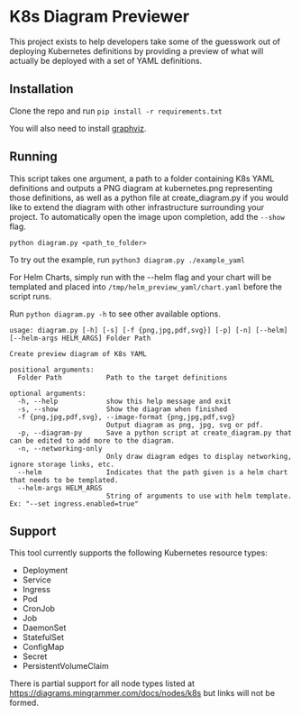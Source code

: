 # K8s Diagram Previewer

This project exists to help developers take some of the guesswork
out of deploying Kubernetes definitions by providing a preview of
what will actually be deployed with a set of YAML definitions.

## Installation

Clone the repo and run `pip install -r requirements.txt`

  You will also need to install [graphviz](https://graphviz.org/download/).

## Running

This script takes one argument, a path to a folder containing K8s 
YAML definitions and outputs a PNG diagram at kubernetes.png 
representing those definitions, as well as a python file at 
create_diagram.py if you would like to extend the diagram with 
other infrastructure surrounding your project. To automatically
open the image upon completion, add the `--show` flag.

`python diagram.py <path_to_folder>`

To try out the example, run `python3 diagram.py ./example_yaml`

For Helm Charts, simply run with the --helm flag and your chart will be
templated and placed into `/tmp/helm_preview_yaml/chart.yaml` before the script runs.

Run `python diagram.py -h` to see other available options.

```
usage: diagram.py [-h] [-s] [-f {png,jpg,pdf,svg}] [-p] [-n] [--helm] [--helm-args HELM_ARGS] Folder Path

Create preview diagram of K8s YAML

positional arguments:
  Folder Path           Path to the target definitions

optional arguments:
  -h, --help            show this help message and exit
  -s, --show            Show the diagram when finished
  -f {png,jpg,pdf,svg}, --image-format {png,jpg,pdf,svg}
                        Output diagram as png, jpg, svg or pdf.
  -p, --diagram-py      Save a python script at create_diagram.py that can be edited to add more to the diagram.
  -n, --networking-only
                        Only draw diagram edges to display networking, ignore storage links, etc.
  --helm                Indicates that the path given is a helm chart that needs to be templated.
  --helm-args HELM_ARGS
                        String of arguments to use with helm template. Ex: "--set ingress.enabled=true"
```

## Support

This tool currently supports the following Kubernetes resource types:

* Deployment
* Service
* Ingress
* Pod
* CronJob
* Job
* DaemonSet
* StatefulSet
* ConfigMap
* Secret
* PersistentVolumeClaim

There is partial support for all node types listed at https://diagrams.mingrammer.com/docs/nodes/k8s but links will not be formed.